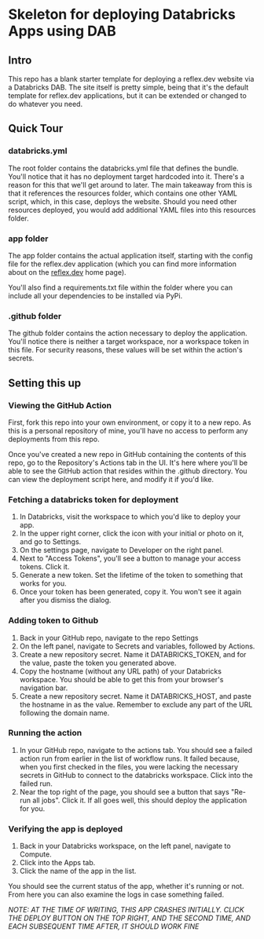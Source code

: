 # Skeleton for deploying Databricks Apps using DAB

## Intro

This repo has a blank starter template for deploying a reflex.dev website via a Databricks DAB. The site itself is pretty simple, being that it's the default template for reflex.dev applications, but it can be extended or changed to do whatever you need.

## Quick Tour

### databricks.yml

The root folder contains the databricks.yml file that defines the bundle. You'll notice that it has no deployment target hardcoded into it. There's a reason for this that we'll get around to later. The main takeaway from this is that it references the resources folder, which contains one other YAML script, which, in this case, deploys the website. Should you need other resources deployed, you would add additional YAML files into this resources folder. 

### app folder

The app folder contains the actual application itself, starting with the config file for the reflex.dev application (which you can find more information about on the [reflex.dev](https://reflex.dev/) home page).

You'll also find a requirements.txt file within the folder where you can include all your dependencies to be installed via PyPi. 

### .github folder

The github folder contains the action necessary to deploy the application. You'll notice there is neither a target workspace, nor a workspace token in this file. For security reasons, these values will be set within the action's secrets.

## Setting this up

### Viewing the GitHub Action

First, fork this repo into your own environment, or copy it to a new repo. As this is a personal repository of mine, you'll have no access to perform any deployments from this repo. 

Once you've created a new repo in GitHub containing the contents of this repo, go to the Repository's Actions tab in the UI. It's here where you'll be able to see the GitHub action that resides within the .github directory. You can view the deployment script here, and modify it if you'd like.

### Fetching a databricks token for deployment

1. In Databricks, visit the workspace to which you'd like to deploy your app.
1. In the upper right corner, click the icon with your initial or photo on it, and go to Settings.
1. On the settings page, navigate to Developer on the right panel. 
1. Next to "Access Tokens", you'll see a button to manage your access tokens. Click it.
1. Generate a new token. Set the lifetime of the token to something that works for you. 
1. Once your token has been generated, copy it. You won't see it again after you dismiss the dialog.

### Adding token to Github

1. Back in your GitHub repo, navigate to the repo Settings
1. On the left panel, navigate to Secrets and variables, followed by Actions.
1. Create a new repository secret. Name it DATABRICKS_TOKEN, and for the value, paste the token you generated above.
1. Copy the hostname (without any URL path) of your Databricks workspace. You should be able to get this from your browser's navigation bar.
1. Create a new repository secret. Name it DATABRICKS_HOST, and paste the hostname in as the value. Remember to exclude any part of the URL following the domain name. 

### Running the action

1. In your GitHub repo, navigate to the actions tab. You should see a failed action run from earlier in the list of workflow runs. It failed because, when you first checked in the files, you were lacking the necessary secrets in GitHub to connect to the databricks workspace. Click into the failed run. 
1. Near the top right of the page, you should see a button that says "Re-run all jobs". Click it. If all goes well, this should deploy the application for you.

### Verifying the app is deployed

1. Back in your Databricks workspace, on the left panel, navigate to Compute.
1. Click into the Apps tab.
1. Click the name of the app in the list.

You should see the current status of the app, whether it's running or not. From here you can also examine the logs in case something failed. 

*NOTE: AT THE TIME OF WRITING, THIS APP CRASHES INITIALLY. CLICK THE DEPLOY BUTTON ON THE TOP RIGHT, AND THE SECOND TIME, AND EACH SUBSEQUENT TIME AFTER, IT SHOULD WORK FINE* 




